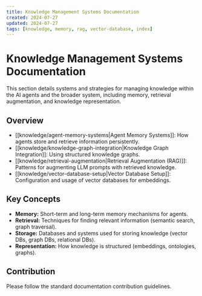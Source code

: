 ```yaml
---
title: Knowledge Management Systems Documentation
created: 2024-07-27
updated: 2024-07-27
tags: [knowledge, memory, rag, vector-database, index]
---
```


# Knowledge Management Systems Documentation

This section details systems and strategies for managing knowledge within the AI agents and the broader system, including memory, retrieval augmentation, and knowledge representation.

## Overview

*   [[knowledge/agent-memory-systems|Agent Memory Systems]]: How agents store and retrieve information persistently.
*   [[knowledge/knowledge-graph-integration|Knowledge Graph Integration]]: Using structured knowledge graphs.
*   [[knowledge/retrieval-augmentation|Retrieval Augmentation (RAG)]]: Patterns for augmenting LLM prompts with retrieved knowledge.
*   [[knowledge/vector-database-setup|Vector Database Setup]]: Configuration and usage of vector databases for embeddings.

## Key Concepts

*   **Memory:** Short-term and long-term memory mechanisms for agents.
*   **Retrieval:** Techniques for finding relevant information (semantic search, graph traversal).
*   **Storage:** Databases and systems used for storing knowledge (vector DBs, graph DBs, relational DBs).
*   **Representation:** How knowledge is structured (embeddings, ontologies, graphs).

## Contribution

Please follow the standard documentation contribution guidelines. 